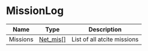 # MissionLog

|Name|Type|Description|
|---|---|---|
|Missions|[Net_mis[]](./Net_mis.md)|List of all atcite missions|

